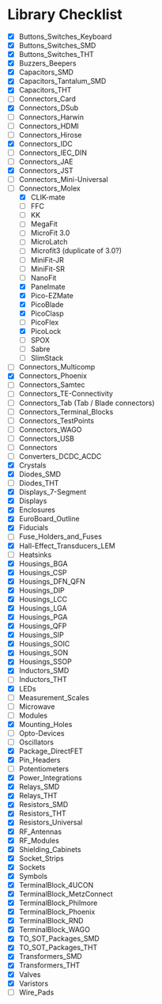 
# Library Checklist

- [x] Buttons_Switches_Keyboard
- [x] Buttons_Switches_SMD
- [x] Buttons_Switches_THT
- [x] Buzzers_Beepers
- [x] Capacitors_SMD
- [x] Capacitors_Tantalum_SMD
- [x] Capacitors_THT
- [ ] Connectors_Card
- [x] Connectors_DSub
- [ ] Connectors_Harwin
- [ ] Connectors_HDMI
- [ ] Connectors_Hirose
- [x] Connectors_IDC
- [ ] Connectors_IEC_DIN
- [ ] Connectors_JAE
- [x] Connectors_JST
- [ ] Connectors_Mini-Universal
- [ ] Connectors_Molex
  - [x] CLIK-mate
  - [ ] FFC
  - [ ] KK
  - [ ] MegaFit
  - [ ] MicroFit 3.0
  - [ ] MicroLatch
  - [ ] Microfit3 (duplicate of 3.0?)
  - [ ] MiniFit-JR
  - [ ] MiniFit-SR
  - [ ] NanoFit
  - [x] Panelmate
  - [x] Pico-EZMate
  - [x] PicoBlade
  - [x] PicoClasp
  - [ ] PicoFlex
  - [x] PicoLock
  - [ ] SPOX
  - [ ] Sabre
  - [ ] SlimStack
- [ ] Connectors_Multicomp
- [x] Connectors_Phoenix
- [ ] Connectors_Samtec
- [ ] Connectors_TE-Connectivity
- [ ] Connectors_Tab (Tab / Blade connectors)
- [ ] Connectors_Terminal_Blocks
- [ ] Connectors_TestPoints
- [ ] Connectors_WAGO
- [ ] Connectors_USB
- [ ] Connectors
- [ ] Converters_DCDC_ACDC
- [x] Crystals
- [x] Diodes_SMD
- [ ] Diodes_THT
- [x] Displays_7-Segment
- [x] Displays
- [x] Enclosures
- [x] EuroBoard_Outline
- [x] Fiducials
- [ ] Fuse_Holders_and_Fuses
- [x] Hall-Effect_Transducers_LEM
- [ ] Heatsinks
- [x] Housings_BGA
- [x] Housings_CSP
- [x] Housings_DFN_QFN
- [x] Housings_DIP
- [x] Housings_LCC
- [x] Housings_LGA
- [x] Housings_PGA
- [x] Housings_QFP
- [x] Housings_SIP
- [x] Housings_SOIC
- [x] Housings_SON
- [x] Housings_SSOP
- [x] Inductors_SMD
- [ ] Inductors_THT
- [x] LEDs
- [ ] Measurement_Scales
- [ ] Microwave
- [ ] Modules
- [x] Mounting_Holes
- [ ] Opto-Devices
- [ ] Oscillators
- [x] Package_DirectFET
- [x] Pin_Headers
- [ ] Potentiometers
- [x] Power_Integrations
- [x] Relays_SMD
- [x] Relays_THT
- [x] Resistors_SMD
- [x] Resistors_THT
- [x] Resistors_Universal
- [x] RF_Antennas
- [x] RF_Modules
- [x] Shielding_Cabinets
- [x] Socket_Strips
- [x] Sockets
- [x] Symbols
- [x] TerminalBlock_4UCON
- [x] TerminalBlock_MetzConnect
- [x] TerminalBlock_Philmore
- [x] TerminalBlock_Phoenix
- [x] TerminalBlock_RND
- [x] TerminalBlock_WAGO
- [x] TO_SOT_Packages_SMD
- [x] TO_SOT_Packages_THT
- [x] Transformers_SMD
- [x] Transformers_THT
- [x] Valves
- [x] Varistors
- [ ] Wire_Pads
